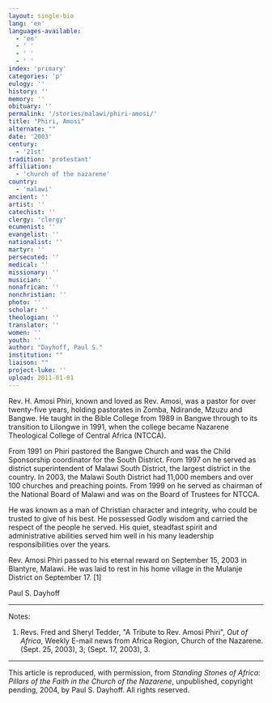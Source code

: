 ```yaml
---
layout: single-bio
lang: 'en'
languages-available:
  - 'en'
  - ' '
  - ' '
  - ' '
index: 'primary'
categories: 'p'
eulogy: ''
history: ''
memory: ''
obituary: ''
permalink: '/stories/malawi/phiri-amosi/'
title: "Phiri, Amosi"
alternate: ""
date: '2003'
century:
  - '21st'
tradition: 'protestant'
affiliation:
  - 'church of the nazarene'
country:
  - 'malawi'
ancient: ''
artist: ''
catechist: ''
clergy: 'clergy'
ecumenist: ''
evangelist: ''
nationalist: ''
martyr: ''
persecuted: ''
medical: ''
missionary: ''
musician: ''
nonafrican: ''
nonchristian: ''
photo: ''
scholar: ''
theologian: ''
translator: ''
women: ''
youth: ''
author: "Dayhoff, Paul S."
institution: ""
liaison: ""
project-luke: ''
upload: 2011-01-01
---
```




Rev. H. Amosi Phiri, known and loved as Rev. Amosi, was a pastor for over twenty-five years, holding pastorates in Zomba, Ndirande, Mzuzu and Bangwe.  He taught in the Bible College from 1989 in Bangwe through to its transition to Lilongwe in 1991, when the college became Nazarene Theological College of Central Africa  (NTCCA).

From 1991 on Phiri pastored the Bangwe Church and  was the Child Sponsorship coordinator for the South District.  From 1997 on he served as district superintendent of Malawi South District, the largest district in the country.  In 2003, the Malawi South District had 11,000 members and over 100 churches and preaching points.  From 1999 on he served as chairman of the National Board of Malawi and was  on the Board of Trustees for NTCCA.

He was known as a man of Christian character and integrity, who could be trusted to give of his best.  He possessed Godly wisdom and carried the respect of the people he served.  His quiet, steadfast spirit and administrative abilities served him well in his many leadership responsibilities over the years.

Rev. Amosi Phiri passed to his eternal reward on September 15, 2003 in Blantyre, Malawi.  He was laid to rest in his home village in the Mulanje District on September 17. [1]

Paul S. Dayhoff

---

Notes:

1.   Revs. Fred and Sheryl Tedder, "A Tribute to Rev. Amosi Phiri", *Out of Africa*, Weekly E-mail news from Africa Region, Church of the Nazarene. (Sept. 25, 2003), 3; (Sept. 17, 2003), 3.

---

This article is reproduced, with permission, from *Standing Stones of Africa: Pillars of the Faith in the Church of the Nazarene*, unpublished, copyright pending, 2004, by Paul S. Dayhoff.  All rights reserved.
